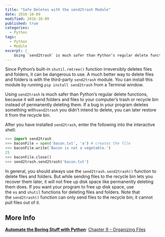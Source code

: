 ```yaml
---
title: "Safe Deletes with the send2trash Module"
date: 2016-10-09
modified: 2016-10-09
published: true
categories:
  - Python
tags:
  - Python
  - Module
excerpt: |
    Using `send2trash` is much safer than Python’s regular delete functions, because it will send folders and files to your computer’s trash or recycle bin instead of permanently deleting them. 
---
```


Since Python’s built-in `shutil.rmtree()` function irreversibly deletes files and folders, it can be dangerous to use. A much better way to delete files and folders is with the third-party `send2trash` module. You can install this module by running `pip install send2trash` from a Terminal window.

Using `send2trash` is much safer than Python’s regular delete functions, because it will send folders and files to your computer’s trash or recycle bin instead of permanently deleting them. If a bug in your program deletes something with`send2trash` you didn’t intend to delete, you can later restore it from the recycle bin.

After you have installed `send2trash`, enter the following into the interactive shell:

```python
>>> import send2trash
>>> baconFile = open('bacon.txt', 'a') # creates the file
>>> baconFile.write('Bacon is not a vegetable.')
25
>>> baconFile.close()
>>> send2trash.send2trash('bacon.txt')
```

In general, you should always use the `send2trash.send2trash()` function to delete files and folders. But while sending files to the recycle bin lets you recover them later, it will not free up disk space like permanently deleting them does. If you want your program to free up disk space, use the `os` and `shutil` functions for deleting files and folders. Note that the `send2trash()` function can only send files to the recycle bin; it cannot pull files out of it.

## More Info

**[Automate the Boring Stuff with Python](https://automatetheboringstuff.com)**: [Chapter 9 – Organizing Files](https://automatetheboringstuff.com/chapter9/)
